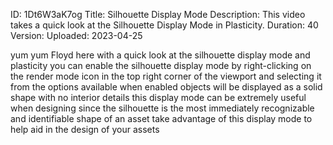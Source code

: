 ID: 1Dt6W3aK7og
Title: Silhouette Display Mode
Description: This video takes a quick look at the Silhouette Display Mode in Plasticity.
Duration: 40
Version: 
Uploaded: 2023-04-25

yum yum Floyd here with a quick look at
the silhouette display mode and
plasticity you can enable the silhouette
display mode by right-clicking on the
render mode icon in the top right corner
of the viewport and selecting it from
the options available when enabled
objects will be displayed as a solid
shape with no interior details this
display mode can be extremely useful
when designing since the silhouette is
the most immediately recognizable and
identifiable shape of an asset take
advantage of this display mode to help
aid in the design of your assets